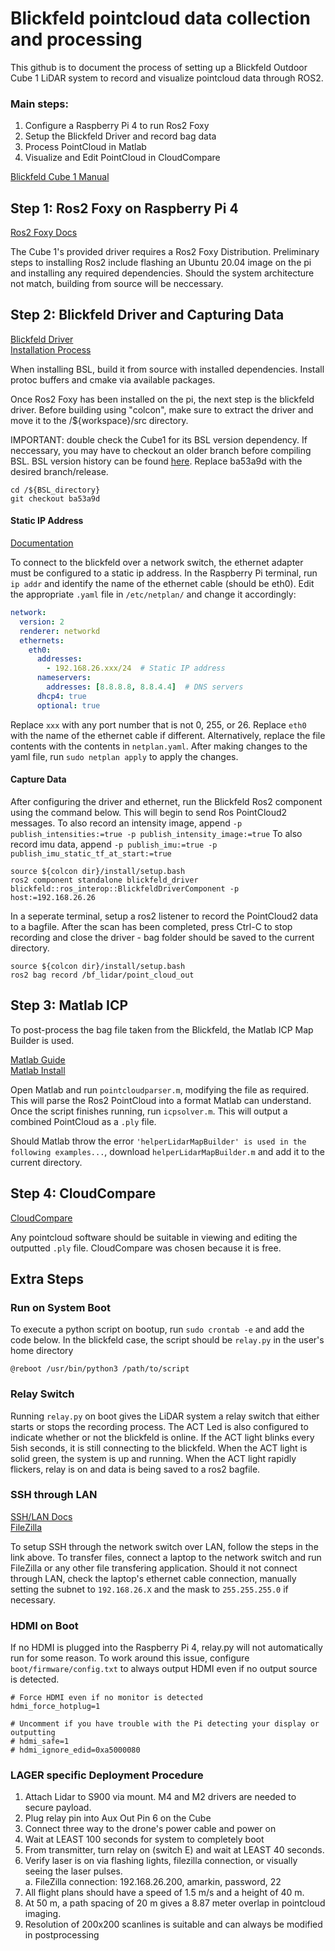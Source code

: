 # Blickfeld pointcloud data collection and processing

This github is to document the process of setting up a Blickfeld Outdoor Cube 1 LiDAR system to record and visualize pointcloud data through ROS2.

### Main steps:
1.  Configure a Raspberry Pi 4 to run Ros2 Foxy
2.  Setup the Blickfeld Driver and record bag data
3.  Process PointCloud in Matlab
4.  Visualize and Edit PointCloud in CloudCompare

[Blickfeld Cube 1 Manual](https://www.blickfeld.com/wp-content/uploads/2022/10/Blickfeld-A5-Manual_en_v.4.2.pdf)

## Step 1: Ros2 Foxy on Raspberry Pi 4

[Ros2 Foxy Docs](https://docs.ros.org/en/foxy/Installation/Ubuntu-Install-Debians.html)

The Cube 1's provided driver requires a Ros2 Foxy Distribution. Preliminary steps to installing Ros2 include flashing an Ubuntu 20.04 image on the pi and installing any required dependencies. Should the system architecture not match, building from source will be neccessary.

## Step 2: Blickfeld Driver and Capturing Data

[Blickfeld Driver](https://www.blickfeld.com/resources/) \
[Installation Process](https://docs.blickfeld.com/cube/latest/external/ros/driver-v2/README.html)

When installing BSL, build it from source with installed dependencies. Install protoc buffers and cmake via available packages.

Once Ros2 Foxy has been installed on the pi, the next step is the blickfeld driver. Before building using "colcon", make sure to extract the driver and move it to the /${workspace}/src directory.

IMPORTANT: double check the Cube1 for its BSL version dependency. If neccessary, you may have to checkout an older branch before compiling BSL. BSL version history can be found [here](https://github.com/Blickfeld/blickfeld-scanner-lib/releases). Replace ba53a9d with the desired branch/release.

```console
cd /${BSL_directory}
git checkout ba53a9d
```

#### Static IP Address

[Documentation](https://docs.blickfeld.com/cube/latest/getting_started)

To connect to the blickfeld over a network switch, the ethernet adapter must be configured to a static ip address. In the Raspberry Pi terminal, run `ip addr` and identify the name of the ethernet cable (should be eth0). 
Edit the appropriate `.yaml` file in `/etc/netplan/` and change it accordingly:

```yaml
network:
  version: 2
  renderer: networkd
  ethernets:
    eth0:
      addresses:
        - 192.168.26.xxx/24  # Static IP address
      nameservers:
        addresses: [8.8.8.8, 8.8.4.4]  # DNS servers
      dhcp4: true
      optional: true
```

Replace `xxx` with any port number that is not 0, 255, or 26. Replace `eth0` with the name of the ethernet cable if different. Alternatively, replace the file contents with the contents in `netplan.yaml`.
After making changes to the yaml file, run `sudo netplan apply` to apply the changes.

#### Capture Data

After configuring the driver and ethernet, run the Blickfeld Ros2 component using the command below. This will begin to send Ros PointCloud2 messages. To also record an intensity image, append `-p publish_intensities:=true -p publish_intensity_image:=true` To also record imu data, append `-p publish_imu:=true -p publish_imu_static_tf_at_start:=true`

```console
source ${colcon dir}/install/setup.bash
ros2 component standalone blickfeld_driver blickfeld::ros_interop::BlickfeldDriverComponent -p host:=192.168.26.26 
```

In a seperate terminal, setup a ros2 listener to record the PointCloud2 data to a bagfile. After the scan has been completed, press Ctrl-C to stop recording and close the driver - bag folder should be saved to the current directory.

```console
source ${colcon dir}/install/setup.bash
ros2 bag record /bf_lidar/point_cloud_out
```

## Step 3: Matlab ICP

To post-process the bag file taken from the Blickfeld, the Matlab ICP Map Builder is used.

[Matlab Guide](https://www.mathworks.com/help/driving/ug/build-a-map-from-lidar-data.html) \
[Matlab Install](https://www.mathworks.com/help/install/install-products.html)

Open Matlab and run `pointcloudparser.m`, modifying the file as required. This will parse the Ros2 PointCloud into a format Matlab can understand. Once the script finishes running, run `icpsolver.m`. This will output a combined PointCloud as a `.ply` file.

Should Matlab throw the error `'helperLidarMapBuilder' is used in the following examples...`, download `helperLidarMapBuilder.m` and add it to the current directory.

## Step 4: CloudCompare

[CloudCompare](https://www.danielgm.net/cc/)

Any pointcloud software should be suitable in viewing and editing the outputted `.ply` file. CloudCompare was chosen because it is free.

## Extra Steps

### Run on System Boot

To execute a python script on bootup, run `sudo crontab -e` and add the code below. In the blickfeld case, the script should be `relay.py` in the user's home directory

```crontab
@reboot /usr/bin/python3 /path/to/script
```

### Relay Switch

Running `relay.py` on boot gives the LiDAR system a relay switch that either starts or stops the recording process. The ACT Led is also configured to indicate whether or not the blickfeld is online. If the ACT light blinks every 5ish seconds, it is still connecting to the blickfeld. When the ACT light is solid green, the system is up and running. When the ACT light rapidly flickers, relay is on and data is being saved to a ros2 bagfile.

### SSH through LAN

[SSH/LAN Docs](https://serverastra.com/docs/Tutorials/Setting-Up-and-Securing-SSH-on-Ubuntu-22.04%3A-A-Comprehensive-Guide) \
[FileZilla](https://filezilla-project.org/)

To setup SSH through the network switch over LAN, follow the steps in the link above. To transfer files, connect a laptop to the network switch and run FileZilla or any other file transfering application.
Should it not connect through LAN, check the laptop's ethernet cable connection, manually setting the subnet to `192.168.26.X` and the mask to `255.255.255.0` if necessary.

### HDMI on Boot

If no HDMI is plugged into the Raspberry Pi 4, relay.py will not automatically run for some reason. To work around this issue, configure `boot/firmware/config.txt` to always output HDMI even if no output source is detected.

```console
# Force HDMI even if no monitor is detected
hdmi_force_hotplug=1

# Uncomment if you have trouble with the Pi detecting your display or outputting
# hdmi_safe=1
# hdmi_ignore_edid=0xa5000080
```

### LAGER specific Deployment Procedure

1.  Attach Lidar to S900 via mount. M4 and M2 drivers are needed to secure payload.
2.  Plug relay pin into Aux Out Pin 6 on the Cube
3.  Connect three way to the drone's power cable and power on
4.  Wait at LEAST 100 seconds for system to completely boot
5.  From transmitter, turn relay on (switch E) and wait at LEAST 40 seconds.
6.  Verify laser is on via flashing lights, filezilla connection, or visually seeing the laser pulses. \
      a.  FileZilla connection: 192.168.26.200, amarkin, password, 22
8.  All flight plans should have a speed of 1.5 m/s and a height of 40 m.
9.  At 50 m, a path spacing of 20 m gives a 8.87 meter overlap in pointcloud imaging.
10.  Resolution of 200x200 scanlines is suitable and can always be modified in postprocessing

